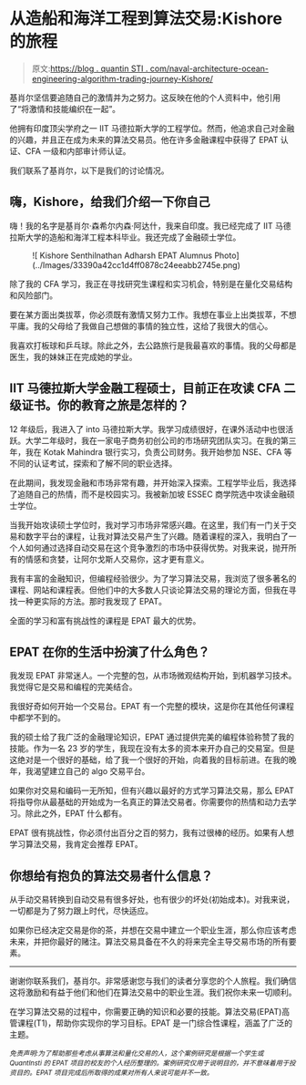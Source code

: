 # 从造船和海洋工程到算法交易:Kishore 的旅程

> 原文:[https://blog . quantin STI . com/naval-architecture-ocean-engineering-algorithm-trading-journey-Kishore/](https://blog.quantinsti.com/naval-architecture-ocean-engineering-algorithmic-trading-journey-kishore/)

基肖尔坚信要追随自己的激情并为之努力。这反映在他的个人资料中，他引用了“将激情和技能编织在一起”。

他拥有印度顶尖学府之一 IIT 马德拉斯大学的工程学位。然而，他追求自己对金融的兴趣，并且正在成为未来的算法交易员。他在许多金融课程中获得了 EPAT 认证、CFA 一级和内部审计师认证。

我们联系了基肖尔，以下是我们的讨论情况。

## **嗨，Kishore，给我们介绍一下你自己**

嗨！我的名字是基肖尔·森希尔内森·阿达什，我来自印度。我已经完成了 IIT 马德拉斯大学的造船和海洋工程本科毕业。我还完成了金融硕士学位。

<figure class="kg-card kg-image-card">![ Kishore Senthilnathan Adharsh EPAT Alumnus Photo](../Images/33390a42cc1d4ff0878c24eeabb2745e.png)</figure>

除了我的 CFA 学习，我正在寻找研究生课程和实习机会，特别是在量化交易结构和风险部门。

要在某方面出类拔萃，你必须既有激情又努力工作。我想在事业上出类拔萃，不想平庸。我的父母给了我做自己想做的事情的独立性，这给了我很大的信心。

我喜欢打板球和乒乓球。除此之外，去公路旅行是我最喜欢的事情。我的父母都是医生，我的妹妹正在完成她的学业。

## IIT 马德拉斯大学金融工程硕士，目前正在攻读 CFA 二级证书。你的教育之旅是怎样的？

12 年级后，我进入了 into 马德拉斯大学。我学习成绩很好，在课外活动中也很活跃。大学二年级时，我在一家电子商务初创公司的市场研究团队实习。在我的第三年，我在 Kotak Mahindra 银行实习，负责公司财务。我开始参加 NSE、CFA 等不同的认证考试，探索和了解不同的职业选择。

在此期间，我发现金融和市场非常有趣，并开始深入探索。工程学毕业后，我选择了追随自己的热情，而不是校园实习。我被新加坡 ESSEC 商学院选中攻读金融硕士学位。

当我开始攻读硕士学位时，我对学习市场非常感兴趣。在这里，我们有一门关于交易和数字平台的课程，让我对算法交易产生了兴趣。随着课程的深入，我明白了一个人如何通过选择自动交易在这个竞争激烈的市场中获得优势。对我来说，抛开所有的情感和贪婪，让阿尔戈斯人交易你，这才更有意义。

我有丰富的金融知识，但编程经验很少。为了学习算法交易，我浏览了很多著名的课程、网站和课程表。但他们中的大多数人只谈论算法交易的理论方面，但我在寻找一种更实际的方法。那时我发现了 EPAT。

全面的学习和富有挑战性的课程是 EPAT 最大的优势。

## EPAT 在你的生活中扮演了什么角色？

我发现 EPAT 非常迷人。一个完整的包，从市场微观结构开始，到机器学习技术。我觉得它是交易和编程的完美结合。

我很好奇如何开始一个交易台。EPAT 有一个完整的模块，这是你在其他任何课程中都学不到的。

我的硕士给了我广泛的金融理论知识，EPAT 通过提供完美的编程体验称赞了我的技能。作为一名 23 岁的学生，我现在没有太多的资本来开办自己的交易室。但是这绝对是一个很好的基础，给了我一个很好的开始，向着我的目标前进。在我的晚年，我渴望建立自己的 algo 交易平台。

如果你对交易和编码一无所知，但有兴趣以最好的方式学习算法交易，那么 EPAT 将指导你从最基础的开始成为一名真正的算法交易者。你需要你的热情和动力去学习。除此之外，EPAT 什么都有。

EPAT 很有挑战性，你必须付出百分之百的努力，我有过很棒的经历。如果有人想学习算法交易，我肯定会推荐 EPAT。

## 你想给有抱负的算法交易者什么信息？

从手动交易转换到自动交易有很多好处，也有很少的坏处(初始成本)。对我来说，一切都是为了努力跟上时代，尽快适应。

如果你已经决定交易是你的茶，并想在交易中建立一个职业生涯，那么你应该考虑未来，并把你最好的赌注。算法交易具备在不久的将来完全主导交易市场的所有要素。

* * *

谢谢你联系我们，基肖尔。非常感谢您与我们的读者分享您的个人旅程。我们确信这将激励和有益于他们和他们在算法交易中的职业生涯。我们祝你未来一切顺利。

在学习算法交易的过程中，你需要正确的知识和必要的技能。算法交易(EPAT)高管课程(T1)，帮助你实现你的学习目标。EPAT 是一门综合性课程，涵盖了广泛的主题。

*<small>免责声明:为了帮助那些考虑从事算法和量化交易的人，这个案例研究是根据一个学生或 QuantInsti 的 EPAT 项目的校友的个人经历整理的。案例研究仅用于说明目的，并不意味着用于投资目的。EPAT 项目完成后所取得的成果对所有人来说可能并不一致。</small>*